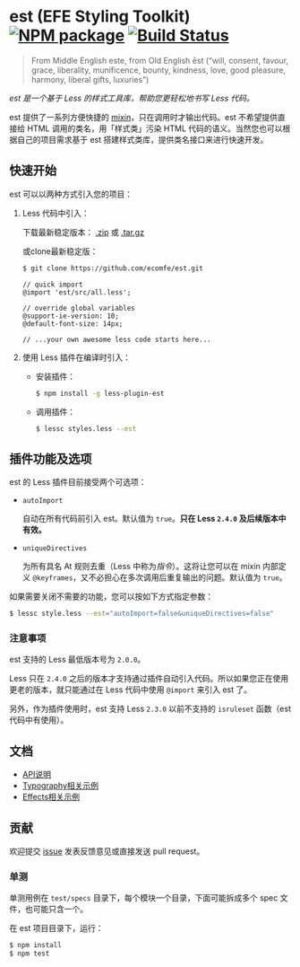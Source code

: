 est (EFE Styling Toolkit) [![NPM package](https://img.shields.io/npm/v/less-plugin-est.svg)](https://www.npmjs.com/package/less-plugin-est) [![Build Status](https://api.travis-ci.org/ecomfe/est.svg)](https://travis-ci.org/ecomfe/est)
===

> From Middle English este, from Old English ēst (“will, consent, favour, grace, liberality, munificence, bounty, kindness, love, good pleasure, harmony, liberal gifts, luxuries”)

*est 是一个基于 Less 的样式工具库，帮助您更轻松地书写 Less 代码。*

est 提供了一系列方便快捷的 [mixin](http://lesscss.org/features/#mixins-feature)，只在调用时才输出代码。est 不希望提供直接给 HTML 调用的类名，用「样式类」污染 HTML 代码的语义。当然您也可以根据自己的项目需求基于 est 搭建样式类库，提供类名接口来进行快速开发。


## 快速开始

est 可以以两种方式引入您的项目：

1. Less 代码中引入：

    下载最新稳定版本：
    [.zip](https://github.com/ecomfe/est/archive/master.zip) 或 [.tar.gz](https://github.com/ecomfe/est/archive/master.tar.gz)

    或clone最新稳定版：

    ```bash
    $ git clone https://github.com/ecomfe/est.git
    ```

    ```less
    // quick import
    @import 'est/src/all.less';

    // override global variables
    @support-ie-version: 10;
    @default-font-size: 14px;

    // ...your own awesome less code starts here...
    ```

2. 使用 Less 插件在编译时引入：

    * 安装插件：

        ```bash
        $ npm install -g less-plugin-est
        ```

    * 调用插件：

        ```bash
        $ lessc styles.less --est
        ```


## 插件功能及选项

est 的 Less 插件目前接受两个可选项：

* `autoImport`

    自动在所有代码前引入 est。默认值为 `true`。**只在 Less `2.4.0` 及后续版本中有效。**
     

* `uniqueDirectives`

    为所有具名 At 规则去重（Less 中称为*指令*）。这将让您可以在 mixin 内部定义 `@keyframes`，又不必担心在多次调用后重复输出的问题。默认值为 `true`。

如果需要关闭不需要的功能，您可以按如下方式指定参数：

```bash
$ lessc style.less --est="autoImport=false&uniqueDirectives=false"
```

### 注意事项

est 支持的 Less 最低版本号为 `2.0.0`。

Less 只在 `2.4.0` 之后的版本才支持通过插件自动引入代码。所以如果您正在使用更老的版本，就只能通过在 Less 代码中使用 `@import` 来引入 est 了。

另外，作为插件使用时，est 支持 Less `2.3.0` 以前不支持的 `isruleset` 函数（est 代码中有使用）。

## 文档

* [API说明](http://ecomfe.github.io/est/)
* [Typography相关示例](http://ecomfe.github.io/est/example/typography.html)
* [Effects相关示例](http://ecomfe.github.io/est/example/effects.html)


## 贡献

欢迎提交 [issue](https://github.com/ecomfe/est/issues) 发表反馈意见或直接发送 pull request。

### 单测

单测用例在 `test/specs` 目录下，每个模块一个目录，下面可能拆成多个 spec 文件，也可能只含一个。

在 est 项目目录下，运行：

```bash
$ npm install
$ npm test
```
